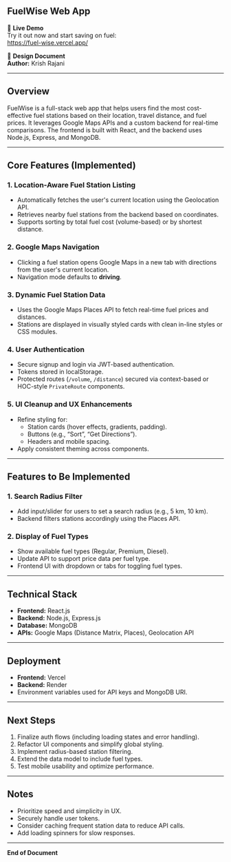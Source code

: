 ## FuelWise Web App

🚀 **Live Demo**  
Try it out now and start saving on fuel:  
https://fuel-wise.vercel.app/

📝 **Design Document**  
**Author:** Krish Rajani

---

## Overview

FuelWise is a full-stack web app that helps users find the most cost-effective fuel stations based on their location, travel distance, and fuel prices. It leverages Google Maps APIs and a custom backend for real-time comparisons. The frontend is built with React, and the backend uses Node.js, Express, and MongoDB.

---

## Core Features (Implemented)

### 1. **Location-Aware Fuel Station Listing**

- Automatically fetches the user's current location using the Geolocation API.
- Retrieves nearby fuel stations from the backend based on coordinates.
- Supports sorting by total fuel cost (volume-based) or by shortest distance.

### 2. **Google Maps Navigation**

- Clicking a fuel station opens Google Maps in a new tab with directions from the user's current location.
- Navigation mode defaults to **driving**.

### 3. **Dynamic Fuel Station Data**

- Uses the Google Maps Places API to fetch real-time fuel prices and distances.
- Stations are displayed in visually styled cards with clean in-line styles or CSS modules.

### 4. **User Authentication**

- Secure signup and login via JWT-based authentication.
- Tokens stored in localStorage.
- Protected routes (`/volume`, `/distance`) secured via context-based or HOC-style `PrivateRoute` components.

### 5. **UI Cleanup and UX Enhancements**

- Refine styling for:
  - Station cards (hover effects, gradients, padding).
  - Buttons (e.g., “Sort”, “Get Directions”).
  - Headers and mobile spacing.
- Apply consistent theming across components.

---

## Features to Be Implemented


### 1. **Search Radius Filter**

- Add input/slider for users to set a search radius (e.g., 5 km, 10 km).
- Backend filters stations accordingly using the Places API.

### 2. **Display of Fuel Types**

- Show available fuel types (Regular, Premium, Diesel).
- Update API to support price data per fuel type.
- Frontend UI with dropdown or tabs for toggling fuel types.

---

## Technical Stack

- **Frontend:** React.js  
- **Backend:** Node.js, Express.js  
- **Database:** MongoDB  
- **APIs:** Google Maps (Distance Matrix, Places), Geolocation API

---

## Deployment

- **Frontend:** Vercel  
- **Backend:** Render  
- Environment variables used for API keys and MongoDB URI.

---

## Next Steps

1. Finalize auth flows (including loading states and error handling).
2. Refactor UI components and simplify global styling.
3. Implement radius-based station filtering.
4. Extend the data model to include fuel types.
5. Test mobile usability and optimize performance.

---

## Notes

- Prioritize speed and simplicity in UX.
- Securely handle user tokens.
- Consider caching frequent station data to reduce API calls.
- Add loading spinners for slow responses.

---

**End of Document**
